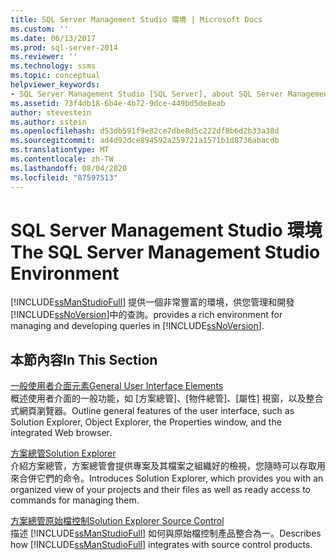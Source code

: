 ```yaml
---
title: SQL Server Management Studio 環境 | Microsoft Docs
ms.custom: ''
ms.date: 06/13/2017
ms.prod: sql-server-2014
ms.reviewer: ''
ms.technology: ssms
ms.topic: conceptual
helpviewer_keywords:
- SQL Server Management Studio [SQL Server], about SQL Server Management Studio
ms.assetid: 73f4db18-6b4e-4b72-9dce-449bd5de8eab
author: stevestein
ms.author: sstein
ms.openlocfilehash: d53db591f9e82ce7dbe8d5c222df8b6d2b33a38d
ms.sourcegitcommit: ad4d92dce894592a259721a1571b1d8736abacdb
ms.translationtype: MT
ms.contentlocale: zh-TW
ms.lasthandoff: 08/04/2020
ms.locfileid: "87597513"
---
```

# <a name="the-sql-server-management-studio-environment"></a><span data-ttu-id="4ec61-102">SQL Server Management Studio 環境</span><span class="sxs-lookup"><span data-stu-id="4ec61-102">The SQL Server Management Studio Environment</span></span>
  [!INCLUDE[ssManStudioFull](../includes/ssmanstudiofull-md.md)] <span data-ttu-id="4ec61-103">提供一個非常豐富的環境，供您管理和開發 [!INCLUDE[ssNoVersion](../includes/ssnoversion-md.md)]中的查詢。</span><span class="sxs-lookup"><span data-stu-id="4ec61-103">provides a rich environment for managing and developing queries in [!INCLUDE[ssNoVersion](../includes/ssnoversion-md.md)].</span></span>  
  
## <a name="in-this-section"></a><span data-ttu-id="4ec61-104">本節內容</span><span class="sxs-lookup"><span data-stu-id="4ec61-104">In This Section</span></span>  
 [<span data-ttu-id="4ec61-105">一般使用者介面元素</span><span class="sxs-lookup"><span data-stu-id="4ec61-105">General User Interface Elements</span></span>](general-user-interface-elements.md)  
 <span data-ttu-id="4ec61-106">概述使用者介面的一般功能，如 [方案總管]、[物件總管]、[屬性] 視窗，以及整合式網頁瀏覽器。</span><span class="sxs-lookup"><span data-stu-id="4ec61-106">Outline general features of the user interface, such as Solution Explorer, Object Explorer, the Properties window, and the integrated Web browser.</span></span>  
  
 [<span data-ttu-id="4ec61-107">方案總管</span><span class="sxs-lookup"><span data-stu-id="4ec61-107">Solution Explorer</span></span>](solution/solution-explorer.md)  
 <span data-ttu-id="4ec61-108">介紹方案總管，方案總管會提供專案及其檔案之組織好的檢視，您隨時可以存取用來合併它們的命令。</span><span class="sxs-lookup"><span data-stu-id="4ec61-108">Introduces Solution Explorer, which provides you with an organized view of your projects and their files as well as ready access to commands for managing them.</span></span>  
  
 [<span data-ttu-id="4ec61-109">方案總管原始檔控制</span><span class="sxs-lookup"><span data-stu-id="4ec61-109">Solution Explorer Source Control</span></span>](../database-engine/solution-explorer-source-control.md)  
 <span data-ttu-id="4ec61-110">描述 [!INCLUDE[ssManStudioFull](../includes/ssmanstudiofull-md.md)] 如何與原始檔控制產品整合為一。</span><span class="sxs-lookup"><span data-stu-id="4ec61-110">Describes how [!INCLUDE[ssManStudioFull](../includes/ssmanstudiofull-md.md)] integrates with source control products.</span></span>  
  
  
